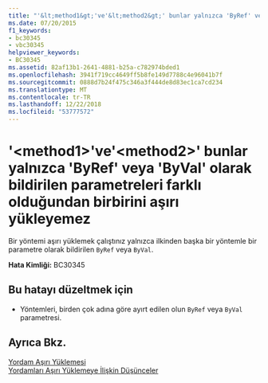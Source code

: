```yaml
---
title: "'&lt;method1&gt;'ve'&lt;method2&gt;' bunlar yalnızca 'ByRef' veya 'ByVal' olarak bildirilen parametreleri farklı olduğundan birbirini aşırı yükleyemez"
ms.date: 07/20/2015
f1_keywords:
- bc30345
- vbc30345
helpviewer_keywords:
- BC30345
ms.assetid: 82af13b1-2641-4881-b25a-c782974bded1
ms.openlocfilehash: 3941f719cc4649ff5b8fe149d7788c4e96041b7f
ms.sourcegitcommit: 0888d7b24f475c346a3f444de8d83ec1ca7cd234
ms.translationtype: MT
ms.contentlocale: tr-TR
ms.lasthandoff: 12/22/2018
ms.locfileid: "53777572"
---
```

# <a name="ltmethod1gt-and-ltmethod2gt-cannot-overload-each-other-because-they-differ-only-by-parameters-declared-byref-or-byval"></a>'&lt;method1&gt;'ve'&lt;method2&gt;' bunlar yalnızca 'ByRef' veya 'ByVal' olarak bildirilen parametreleri farklı olduğundan birbirini aşırı yükleyemez
Bir yöntemi aşırı yüklemek çalıştınız yalnızca ilkinden başka bir yöntemle bir parametre olarak bildirilen `ByRef` veya `ByVal`.  
  
 **Hata Kimliği:** BC30345  
  
## <a name="to-correct-this-error"></a>Bu hatayı düzeltmek için  
  
-   Yöntemleri, birden çok adına göre ayırt edilen olun `ByRef` veya `ByVal` parametresi.  
  
## <a name="see-also"></a>Ayrıca Bkz.  
 [Yordam Aşırı Yüklemesi](../../visual-basic/programming-guide/language-features/procedures/procedure-overloading.md)  
 [Yordamları Aşırı Yüklemeye İlişkin Düşünceler](../../visual-basic/programming-guide/language-features/procedures/considerations-in-overloading-procedures.md)
